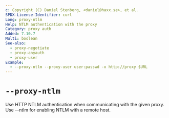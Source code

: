 ```yaml
---
c: Copyright (C) Daniel Stenberg, <daniel@haxx.se>, et al.
SPDX-License-Identifier: curl
Long: proxy-ntlm
Help: NTLM authentication with the proxy
Category: proxy auth
Added: 7.10.7
Multi: boolean
See-also:
  - proxy-negotiate
  - proxy-anyauth
  - proxy-user
Example:
  - --proxy-ntlm --proxy-user user:passwd -x http://proxy $URL
---
```


# `--proxy-ntlm`

Use HTTP NTLM authentication when communicating with the given proxy. Use
--ntlm for enabling NTLM with a remote host.

